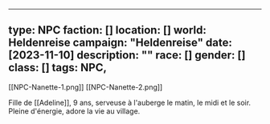 
--- 
type: NPC 
faction: [] 
location: [] 
world: Heldenreise 
campaign: "Heldenreise" 
date: [2023-11-10] 
description: "" 
race: [] 
gender: [] 
class: [] 
tags: NPC, 
---


[[NPC-Nanette-1.png]] [[NPC-Nanette-2.png]]

Fille de [[Adeline]], 9 ans, serveuse à l'auberge le matin, le midi et le soir. Pleine d'énergie, adore la vie au village.